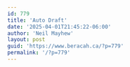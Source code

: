 ```yaml
---
id: 779
title: 'Auto Draft'
date: '2025-04-01T21:45:22-06:00'
author: 'Neil Mayhew'
layout: post
guid: 'https://www.beracah.ca/?p=779'
permalink: '/?p=779'
---
```


